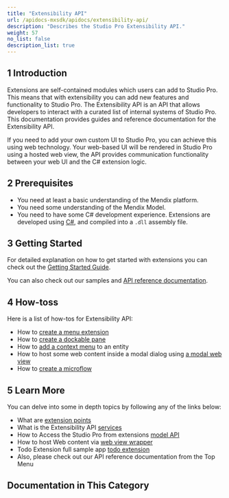 ```yaml
---
title: "Extensibility API"
url: /apidocs-mxsdk/apidocs/extensibility-api/
description: "Describes the Studio Pro Extensibility API."
weight: 57
no_list: false
description_list: true
---
```


## 1 Introduction

Extensions are self-contained modules which users can add to Studio Pro. This means that with extensibility you can add new features and functionality to Studio Pro. The Extensibility API is an API that allows developers to interact with a curated list of internal systems of Studio Pro. This documentation provides guides and reference documentation for the Extensibility API.

If you need to add your own custom UI to Studio Pro, you can achieve this using web technology. Your web-based UI will be rendered in Studio Pro using a hosted web view, the API provides communication functionality between your web UI and the C# extension logic.

## 2 Prerequisites

* You need at least a basic understanding of the Mendix platform.
* You need some understanding of the Mendix Model.
* You need to have some C# development experience. Extensions are developed using [C#](https://docs.microsoft.com/en-us/dotnet/), and compiled into a `.dll` assembly file.

## 3 Getting Started

For detailed explanation on how to get started with extensions you can check out the [Getting Started Guide](/apidocs-mxsdk/apidocs/extensibility-api/getting-started/).

You can also check out our samples and [API reference documentation](https://github.com/mendix/ExtensionAPI-Samples).

## 4 How-toss

Here is a list of how-tos for Extensibility API:

- How to [create a menu extension](/extensions-api/create-menu-extension/)
- How to [create a dockable pane](/extensions-api/create-a-dockable-pane/)
- How to [add a context menu](/extensions-api/add-context-menus/) to an entity
- How to host some web content inside a modal dialog using [a modal web view](http://localhost:1313/extensions-api/modal_webview_tutorial/)
- How to [create a microflow](/extensions-api/create-microflows/)

## 5 Learn More

You can delve into some in depth topics by following any of the links below:

- What are [extension points](http://localhost:1313/extensions-api/extensionpoints_intro/)
- What is the Extensibility API [services](http://localhost:1313/extensions-api/services_intro/)
- How to Access the Studio Pro from extensions [model API](http://localhost:1313/extensions-api/modelapi_intro/)
- How to host Web content via [web view wrapper](http://localhost:1313/extensions-api/webview_intro/)
- Todo Extension full sample app [todo extension](http://localhost:1313/extensions-api/todo_extension/)
- Also, please check out our API reference documentation from the Top Menu

## Documentation in This Category
